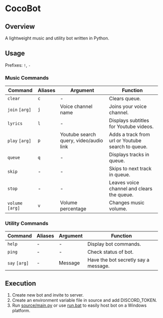 # CocoBot
## Overview
A lightweight music and utility bot written in Python.

## Usage
Prefixes: `!`, `-`

### Music Commands
| Command | Aliases | Argument | Function |
| --- | --- | --- | --- |
| `clear` | `c` | - | Clears queue.
| `join` `[arg]` | `j` | Voice channel name | Joins your voice channel. |
| `lyrics` | `l` | - | Displays subtitles for Youtube videos. |
| `play` `[arg]` | `p` | Youtube search query, video/audio link | Adds a track from url or Youtube search to queue. |
| `queue` | `q` | - | Displays tracks in queue. |
| `skip` | - | - | Skips to next track in queue. |
| `stop` | - | - | Leaves voice channel and clears the queue. |
| `volume` `[arg]` | `v` | Volume percentage | Changes music volume. |

### Utility Commands
| Command | Aliases | Argument | Function |
| --- | --- | --- | --- |
| `help` | - | - | Display bot commands. |
| `ping` | - | - | Check status of bot. |
| `say` `[arg]` | - | Message | Have the bot secretly say a message. |



## Execution
1. Create new bot and invite to server.
2. Create an environment variable file in source and add DISCORD_TOKEN.
3. Run [source/main.py](https://github.com/DuaLee/cocobot/blob/master/source/main.py) or use [run.bat](https://github.com/DuaLee/cocobot/blob/master/run.bat) to easily host bot on a Windows platform.
